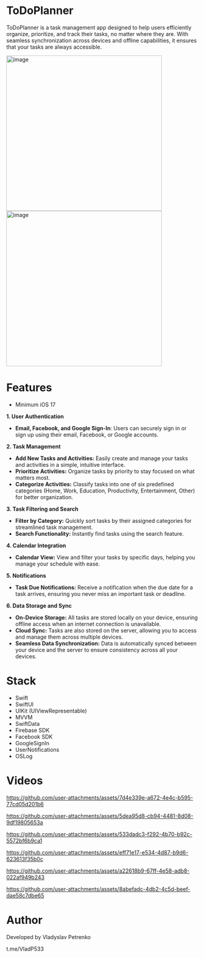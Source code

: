 # ToDoPlanner
ToDoPlanner is a task management app designed to help users efficiently organize, prioritize, and track their tasks, no matter where they are. With seamless synchronization across devices and offline capabilities, it ensures that your tasks are always accessible.

<img width="408" alt="image" src="https://github.com/user-attachments/assets/5d527fae-7545-49ef-a7b3-8f257736d69a"> <img width="408" alt="image" src="https://github.com/user-attachments/assets/516a19a4-78de-4051-b09e-c8ab69bfdde9">

# Features
* Minimum iOS 17

**1. User Authentication**

  * **Email, Facebook, and Google Sign-In**: Users can securely sign in or sign up using their email, Facebook, or Google accounts.

**2. Task Management**

  * **Add New Tasks and Activities:** Easily create and manage your tasks and activities in a simple, intuitive interface.
  * **Prioritize Activities:** Organize tasks by priority to stay focused on what matters most.
  * **Categorize Activities:** Classify tasks into one of six predefined categories (Home, Work, Education, Productivity, Entertainment, Other) for better organization.

**3. Task Filtering and Search**

  * **Filter by Category:** Quickly sort tasks by their assigned categories for streamlined task management.
  * **Search Functionality:** Instantly find tasks using the search feature.

**4. Calendar Integration**

  * **Calendar View:** View and filter your tasks by specific days, helping you manage your schedule with ease.

**5. Notifications**

  * **Task Due Notifications:** Receive a notification when the due date for a task arrives, ensuring you never miss an important task or deadline.


**6. Data Storage and Sync**

  * **On-Device Storage:** All tasks are stored locally on your device, ensuring offline access when an internet connection is unavailable.
  * **Cloud Sync:** Tasks are also stored on the server, allowing you to access and manage them across multiple devices.
  * **Seamless Data Synchronization:** Data is automatically synced between your device and the server to ensure consistency across all your devices.

# Stack
* Swift
* SwiftUI
* UIKit (UIViewRepresentable)
* MVVM
* SwiftData
* Firebase SDK
* Facebook SDK
* GoogleSignIn
* UserNotifications
* OSLog

# Videos

https://github.com/user-attachments/assets/7d4e339e-a672-4e4c-b595-77cd05d201b6

https://github.com/user-attachments/assets/5dea95d8-cb94-4481-8d08-9df19805653a

https://github.com/user-attachments/assets/533dadc3-f292-4b70-b92c-5572bf6b9ca1

https://github.com/user-attachments/assets/eff71e17-e534-4d87-b9d6-623613f35b0c

https://github.com/user-attachments/assets/a22618b9-67ff-4e58-adb8-022af949b243

https://github.com/user-attachments/assets/8abefadc-4db2-4c5d-beef-dae58c7dbe65

# Author
Developed by Vladyslav Petrenko

t.me/VladP533
